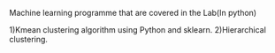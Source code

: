Machine learning programme that are covered in the Lab(In python)

1)Kmean clustering algorithm using Python and sklearn.
2)Hierarchical clustering.
